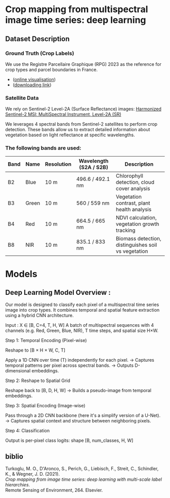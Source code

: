 
# Crop mapping from multispectral image time series: deep learning

## Dataset Description

### Ground Truth (Crop Labels) 

We use the Registre Parcellaire Graphique (RPG) 2023 as the reference for crop types and parcel boundaries in France.

- ([online visualisation](https://www.geoportail.gouv.fr/donnees/registre-parcellaire-graphique-rpg-2023))
- ([downloading link](https://data.geopf.fr/telechargement/download/RPG/RPG_2-2__GPKG_LAMB93_FXX_2023-01-01/RPG_2-2__GPKG_LAMB93_FXX_2023-01-01.7z))


### Satellite Data
We rely on Sentinel-2 Level-2A (Surface Reflectance) images: [Harmonized Sentinel-2 MSI: MultiSpectral Instrument, Level-2A (SR)](https://developers.google.com/earth-engine/datasets/catalog/COPERNICUS_S2_SR_HARMONIZED?hl=fr)


We leverages 4 spectral bands from Sentinel-2 satellites to perform crop detection. These bands allow us to extract detailed information about vegetation based on light reflectance at specific wavelengths.

### The following bands are used:

| Band | Name  | Resolution | Wavelength (S2A / S2B) | Description                                         |
| ---- | ----- | ---------- | ---------------------- | --------------------------------------------------- |
| B2   | Blue  | 10 m       | 496.6 / 492.1 nm       | Chlorophyll detection, cloud cover analysis         |
| B3   | Green | 10 m       | 560 / 559 nm           | Vegetation contrast, plant health analysis          |
| B4   | Red   | 10 m       | 664.5 / 665 nm         | NDVI calculation, vegetation growth tracking        |
| B8   | NIR   | 10 m       | 835.1 / 833 nm         | Biomass detection, distinguishes soil vs vegetation |


# Models 

## Deep Learning Model Overview : 
Our model is designed to classify each pixel of a multispectral time series image into crop types. It combines temporal and spatial feature extraction using a hybrid CNN architecture.

Input : X ∈ [B, C=4, T, H, W]
A batch of multispectral sequences with 4 channels (e.g. Red, Green, Blue, NIR), T time steps, and spatial size H×W.

Step 1: Temporal Encoding (Pixel-wise)

Reshape to [B × H × W, C, T]

Apply a 1D CNN over time (T) independently for each pixel.
→ Captures temporal patterns per pixel across spectral bands.
→ Outputs D-dimensional embeddings.

Step 2: Reshape to Spatial Grid

Reshape back to [B, D, H, W]
→ Builds a pseudo-image from temporal embeddings.

Step 3: Spatial Encoding (Image-wise)

Pass through a 2D CNN backbone (here it's a simplify version of a U-Net).
→ Captures spatial context and structure between neighboring pixels.

Step 4: Classification

Output is per-pixel class logits: shape [B, num_classes, H, W]


## biblio 

Turkoglu, M. O., D'Aronco, S., Perich, G., Liebisch, F., Streit, C., Schindler, K., & Wegner, J. D. (2021).  
*Crop mapping from image time series: deep learning with multi-scale label hierarchies*.  
Remote Sensing of Environment, 264. Elsevier.  
